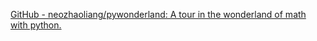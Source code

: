 
[GitHub - neozhaoliang/pywonderland: A tour in the wonderland of math with python.](https://github.com/neozhaoliang/pywonderland)
